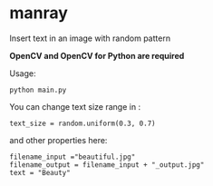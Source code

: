 # manray
Insert text in an image with random pattern

**OpenCV and OpenCV for Python are required**

Usage:

```
python main.py 

```

You can change text size range in :

```
text_size = random.uniform(0.3, 0.7)
```

and other properties here:
```
filename_input ="beautiful.jpg"
filename_output = filename_input + "_output.jpg"
text = "Beauty"
```

